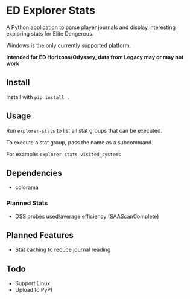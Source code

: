 # ED Explorer Stats

A Python application to parse player journals and display interesting exploring stats for Elite Dangerous.

Windows is the only currently supported platform.

**Intended for ED Horizons/Odyssey, data from Legacy may or may not work**

## Install

Install with `pip install .`

## Usage

Run `explorer-stats` to list all stat groups that can be executed.

To execute a stat group, pass the name as a subcommand.

For example: `explorer-stats visited_systems`

## Dependencies

* colorama

### Planned Stats
* DSS probes used/average efficiency (SAAScanComplete)

## Planned Features
* Stat caching to reduce journal reading

## Todo
* Support Linux
* Upload to PyPI